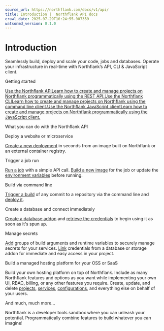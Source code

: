 ```yaml
---
source_url: https://northflank.com/docs/v1/api/
title: Introduction |  Northflank API docs
crawl_date: 2025-07-29T10:24:55.007359
watsonmd_version: 0.1.0
---
```


# Introduction

Seamlessly build, deploy and scale your code, jobs and databases. Operate your infrastructure in real-time with Northflank’s API, CLI & JavaScript client.

Getting started

[Use the Northflank APILearn how to create and manage projects on Northflank programmatically using the REST API.](/docs/v1/api/use-the-api)[Use the Northflank CLILearn how to create and manage projects on Northflank using the command line client.](/docs/v1/api/use-the-cli)[Use the Northflank JavaScript clientLearn how to create and manage projects on Northflank programmatically using the JavaScript client.](/docs/v1/api/use-the-javascript-client)

What you can do with the Northflank API

Deploy a website or microservice

[Create a new deployment](./services/create-deployment-service) in seconds from an image built on Northflank or an external container registry.

Trigger a job run

[Run a job](./jobs/run-job) with a simple API call. [Build a new image](./jobs/start-job-build) for the job or update the [environment variables](./jobs/edit-job-runtime-environment) before running.

Build via command line

[Trigger a build](./services/start-service-build) of any commit to a repository via the command line and [deploy it](./services/update-service-deployment).

Create a database and connect immediately

[Create a database addon](./addons/create-addon) and [retrieve the credentials](./addons/get-addon-credentials) to begin using it as soon as it's spun up.

Manage secrets

[Add](./secrets/create-secret) groups of build arguments and runtime variables to securely manage secrets for your services. [Link](./secrets/update-secret-addon-link) credentials from a database or storage addon for immediate and easy access in your project.

Build a managed hosting platform for your OSS or SaaS

Build your own hosting platform on top of Northflank. Include as many Northflank features and options as you want while implementing your own UI, RBAC, billing, or any other features you require. Create, update, and delete [projects](./projects/create-project), [services](./services/create-combined-service), [configurations](./secrets/create-secret), and everything else on behalf of your users.

And much, much more...

Northflank is a developer tools sandbox where you can unleash your potential. Programmatically combine features to build whatever you can imagine!